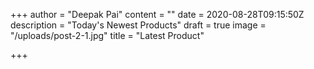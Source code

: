 +++
author = "Deepak Pai"
content = ""
date = 2020-08-28T09:15:50Z
description = "Today's Newest Products"
draft = true
image = "/uploads/post-2-1.jpg"
title = "Latest Product"

+++
